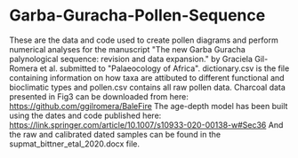 # Garba-Guracha-Pollen-Sequence

These are the data and code used to create pollen diagrams and perform numerical analyses for the manuscript "The new Garba Guracha palynological sequence: revision and data expansion." by Graciela Gil-Romera et al. submitted to "Palaeocology of Africa". 
dictionary.csv is the file containing information on how taxa are attibuted to different functional and bioclimatic types and pollen.csv contains all raw pollen data. 
Charcoal data presented in Fig3 can be downloaded from here: https://github.com/ggilromera/BaleFire
The age-depth model has been built using the dates and code published here: https://link.springer.com/article/10.1007/s10933-020-00138-w#Sec36 And the raw and calibrated dated samples can be found in the supmat_bittner_etal_2020.docx file. 

